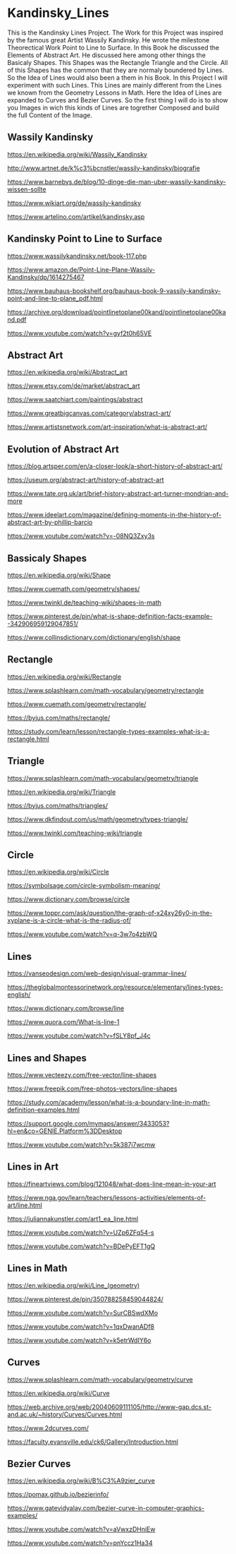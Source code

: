 # Kandinsky_Lines
This is the Kandinsky Lines Project. The Work for this Project was inspired
by the famous great Artist Wassily Kandinsky. He wrote the milestone Theorectical
Work Point to Line to Surface. In this Book he discussed the Elements of
Abstract Art. He discussed here among other things the Basicaly Shapes.
This Shapes was the Rectangle Triangle and the Circle. All of this
Shapes has the common that they are normaly boundered by Lines.
So the Idea of Lines would also been a them in his Book. In this Project
I will experiment with such Lines. This Lines are mainly different from
the Lines we known from the Geometry Lessons in Math. Here the Idea of
Lines are expanded to Curves and Bezier Curves. So the first thing I will
do is to show you Images in wich this kinds of Lines are togrether 
Composed and build the full Content of the Image.

## Wassily Kandinsky
https://en.wikipedia.org/wiki/Wassily_Kandinsky

http://www.artnet.de/k%c3%bcnstler/wassily-kandinsky/biografie

https://www.barnebys.de/blog/10-dinge-die-man-uber-wassily-kandinsky-wissen-sollte

https://www.wikiart.org/de/wassily-kandinsky

https://www.artelino.com/artikel/kandinsky.asp

## Kandinsky Point to Line to Surface
https://www.wassilykandinsky.net/book-117.php

https://www.amazon.de/Point-Line-Plane-Wassily-Kandinsky/dp/1614275467

https://www.bauhaus-bookshelf.org/bauhaus-book-9-vassily-kandinsky-point-and-line-to-plane_pdf.html

https://archive.org/download/pointlinetoplane00kand/pointlinetoplane00kand.pdf

https://www.youtube.com/watch?v=gyf2t0h65VE

## Abstract Art
https://en.wikipedia.org/wiki/Abstract_art

https://www.etsy.com/de/market/abstract_art

https://www.saatchiart.com/paintings/abstract

https://www.greatbigcanvas.com/category/abstract-art/

https://www.artistsnetwork.com/art-inspiration/what-is-abstract-art/

## Evolution of Abstract Art
https://blog.artsper.com/en/a-closer-look/a-short-history-of-abstract-art/

https://useum.org/abstract-art/history-of-abstract-art

https://www.tate.org.uk/art/brief-history-abstract-art-turner-mondrian-and-more

https://www.ideelart.com/magazine/defining-moments-in-the-history-of-abstract-art-by-phillip-barcio

https://www.youtube.com/watch?v=-08NQ3Zxy3s

## Bassicaly Shapes
https://en.wikipedia.org/wiki/Shape

https://www.cuemath.com/geometry/shapes/

https://www.twinkl.de/teaching-wiki/shapes-in-math

https://www.pinterest.de/pin/what-is-shape-definition-facts-example--342906959129047851/

https://www.collinsdictionary.com/dictionary/english/shape

## Rectangle 
https://en.wikipedia.org/wiki/Rectangle

https://www.splashlearn.com/math-vocabulary/geometry/rectangle

https://www.cuemath.com/geometry/rectangle/

https://byjus.com/maths/rectangle/

https://study.com/learn/lesson/rectangle-types-examples-what-is-a-rectangle.html

## Triangle 
https://www.splashlearn.com/math-vocabulary/geometry/triangle

https://en.wikipedia.org/wiki/Triangle

https://byjus.com/maths/triangles/

https://www.dkfindout.com/us/math/geometry/types-triangle/

https://www.twinkl.com/teaching-wiki/triangle

## Circle
https://en.wikipedia.org/wiki/Circle

https://symbolsage.com/circle-symbolism-meaning/

https://www.dictionary.com/browse/circle

https://www.toppr.com/ask/question/the-graph-of-x24xy26y0-in-the-xyplane-is-a-circle-what-is-the-radius-of/

https://www.youtube.com/watch?v=q-3w7o4zbWQ

## Lines
https://vanseodesign.com/web-design/visual-grammar-lines/

https://theglobalmontessorinetwork.org/resource/elementary/lines-types-english/

https://www.dictionary.com/browse/line

https://www.quora.com/What-is-line-1

https://www.youtube.com/watch?v=fSLY8pf_J4c

## Lines and Shapes
https://www.vecteezy.com/free-vector/line-shapes

https://www.freepik.com/free-photos-vectors/line-shapes

https://study.com/academy/lesson/what-is-a-boundary-line-in-math-definition-examples.html

https://support.google.com/mymaps/answer/3433053?hl=en&co=GENIE.Platform%3DDesktop

https://www.youtube.com/watch?v=5k387j7wcmw

## Lines in Art
https://fineartviews.com/blog/121048/what-does-line-mean-in-your-art

https://www.nga.gov/learn/teachers/lessons-activities/elements-of-art/line.html

https://juliannakunstler.com/art1_ea_line.html

https://www.youtube.com/watch?v=UZp6ZFq54-s

https://www.youtube.com/watch?v=BDePyEFT1gQ

## Lines in Math
https://en.wikipedia.org/wiki/Line_(geometry)

https://www.pinterest.de/pin/350788258459044824/

https://www.youtube.com/watch?v=SurCBSwdXMo

https://www.youtube.com/watch?v=1qxDwanADf8

https://www.youtube.com/watch?v=k5etrWdIY6o

## Curves
https://www.splashlearn.com/math-vocabulary/geometry/curve

https://en.wikipedia.org/wiki/Curve

https://web.archive.org/web/20040609111105/http://www-gap.dcs.st-and.ac.uk/~history/Curves/Curves.html

https://www.2dcurves.com/

https://faculty.evansville.edu/ck6/Gallery/Introduction.html

## Bezier Curves
https://en.wikipedia.org/wiki/B%C3%A9zier_curve

https://pomax.github.io/bezierinfo/

https://www.gatevidyalay.com/bezier-curve-in-computer-graphics-examples/

https://www.youtube.com/watch?v=aVwxzDHniEw

https://www.youtube.com/watch?v=pnYccz1Ha34
